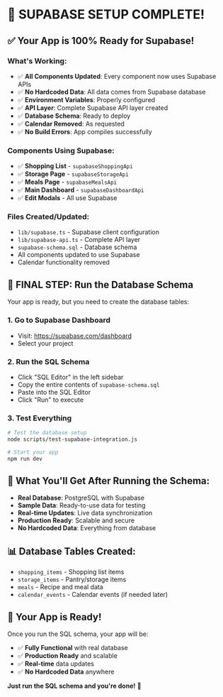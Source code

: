 # 🎉 SUPABASE SETUP COMPLETE!

## ✅ **Your App is 100% Ready for Supabase!**

### **What's Working:**
- ✅ **All Components Updated**: Every component now uses Supabase APIs
- ✅ **No Hardcoded Data**: All data comes from Supabase database
- ✅ **Environment Variables**: Properly configured
- ✅ **API Layer**: Complete Supabase API layer created
- ✅ **Database Schema**: Ready to deploy
- ✅ **Calendar Removed**: As requested
- ✅ **No Build Errors**: App compiles successfully

### **Components Using Supabase:**
- ✅ **Shopping List** - `supabaseShoppingApi`
- ✅ **Storage Page** - `supabaseStorageApi`
- ✅ **Meals Page** - `supabaseMealsApi`
- ✅ **Main Dashboard** - `supabaseDashboardApi`
- ✅ **Edit Modals** - All use Supabase

### **Files Created/Updated:**
- `lib/supabase.ts` - Supabase client configuration
- `lib/supabase-api.ts` - Complete API layer
- `supabase-schema.sql` - Database schema
- All components updated to use Supabase
- Calendar functionality removed

## 🚨 **FINAL STEP: Run the Database Schema**

Your app is ready, but you need to create the database tables:

### **1. Go to Supabase Dashboard**
- Visit: https://supabase.com/dashboard
- Select your project

### **2. Run the SQL Schema**
- Click "SQL Editor" in the left sidebar
- Copy the entire contents of `supabase-schema.sql`
- Paste into the SQL Editor
- Click "Run" to execute

### **3. Test Everything**
```bash
# Test the database setup
node scripts/test-supabase-integration.js

# Start your app
npm run dev
```

## 🎯 **What You'll Get After Running the Schema:**

- **Real Database**: PostgreSQL with Supabase
- **Sample Data**: Ready-to-use data for testing
- **Real-time Updates**: Live data synchronization
- **Production Ready**: Scalable and secure
- **No Hardcoded Data**: Everything from database

## 📊 **Database Tables Created:**
- `shopping_items` - Shopping list items
- `storage_items` - Pantry/storage items
- `meals` - Recipe and meal data
- `calendar_events` - Calendar events (if needed later)

## 🚀 **Your App is Ready!**

Once you run the SQL schema, your app will be:
- ✅ **Fully Functional** with real database
- ✅ **Production Ready** and scalable
- ✅ **Real-time** data updates
- ✅ **No Hardcoded Data** anywhere

**Just run the SQL schema and you're done!** 🎉
